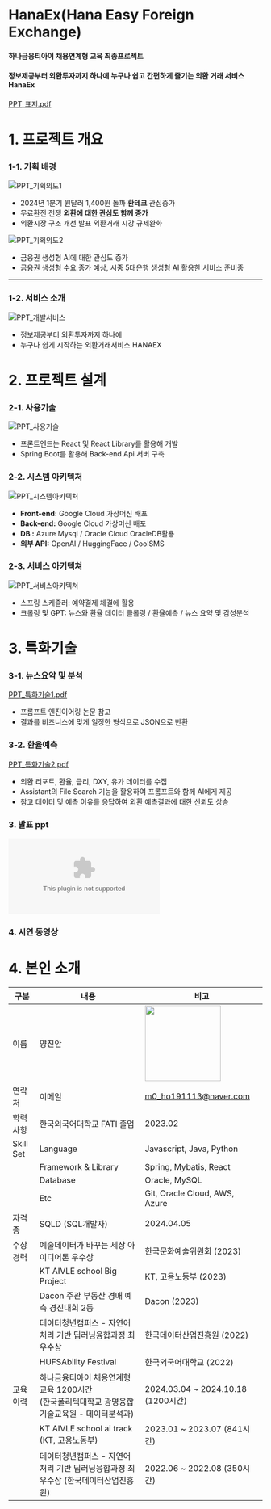 # HanaEx(Hana Easy Foreign Exchange)
#### 하나금융티아이 채용연계형 교육 최종프로젝트
#### 정보제공부터 외환투자까지 하나에 누구나 쉽고 간편하게 즐기는 외환 거래 서비스 HanaEx
[PPT_표지.pdf](https://github.com/user-attachments/files/17289247/PPT_.pdf)


# 1. 프로젝트 개요
### 1-1. 기획 배경
![PPT_기획의도1](https://github.com/user-attachments/assets/803239ba-c3c8-4b7b-a9a3-e230d8ed633f)
- 2024년 1분기 원달러 1,400원 돌파 <b>환테크</b> 관심증가
- 무료환전 전쟁 <b>외환에 대한 관심도 함께 증가</b>
- 외환시장 구조 개선 발표 외환거래 시강 규제완화

  
![PPT_기획의도2](https://github.com/user-attachments/assets/c52e14fa-7df5-4289-96f7-116b08f25bd7)
- 금융권 생성형 AI에 대한 관심도 증가
- 금융권 생성형 수요 증가 예상, 시중 5대은행 생성형 AI 활용한 서비스 준비중

---
### 1-2. 서비스 소개
![PPT_개발서비스](https://github.com/user-attachments/assets/a6162e8b-d096-4809-997f-170e91fefc4d)
- 정보제공부터 외환투자까지 하나에
- 누구나 쉽게 시작하는 외환거래서비스 HANAEX

# 2. 프로젝트 설계
### 2-1. 사용기술
![PPT_사용기술](https://github.com/user-attachments/assets/e047423a-ff54-4672-a71f-2601d977831f)
- 프론트엔드는 React 및 React Library를 활용해 개발
- Spring Boot를 활용해 Back-end Api 서버 구축

### 2-2. 시스템 아키텍처
![PPT_시스템아키텍처](https://github.com/user-attachments/assets/92bd87a3-a94b-4274-bfb1-ab8a076dc164)
- <b>Front-end:</b> Google Cloud 가상머신 배포 
- <b>Back-end:</b> Google Cloud 가상머신 배포
- <b>DB :</b> Azure Mysql / Oracle Cloud OracleDB활용
- <b>외부 API:</b> OpenAI / HuggingFace / CoolSMS

### 2-3. 서비스 아키텍쳐
![PPT_서비스아키텍쳐](https://github.com/user-attachments/assets/41d93eaa-d21b-429f-bdd6-68d19f4f2474)
- 스프링 스케쥴러: 예약결제 체결에 활용
- 크롤링 및 GPT: 뉴스와 환율 데이터 클롤링 / 환율예측 / 뉴스 요약 및 감성분석

# 3. 특화기술
### 3-1. 뉴스요약 및 분석
[PPT_특화기술1.pdf](https://github.com/user-attachments/files/17289258/PPT_.1.pdf)
- 프롬프트 엔진이어링 논문 참고
- 결과를 비즈니스에 맞게 일정한 형식으로 JSON으로 반환
  
### 3-2. 환율예측
[PPT_특화기술2.pdf](https://github.com/user-attachments/files/17289260/PPT_.2.pdf)
- 외환 리포트, 환율, 금리, DXY, 유가 데이터를 수집
- Assistant의 File Search 기능을 활용하여 프롬프트와 함께 AI에게 제공
- 참고 데이터 및 예측 이유를 응답하여 외환 예측결과에 대한 신뢰도 상승

### 3. 발표 ppt
![양진안_하나EX-정보제공부터 외환투자까지 하나에 누구나 쉽게 시작할 수 있는 외환거래 서비스 .pptx](https://github.com/user-attachments/files/17289753/_.EX-.pptx)

### 4. 시연 동영상

# 4. 본인 소개
| 구분           | 내용                       | 비고                                       |
| -------------- | -------------------------- | ------------------------------------------ |
| 이름           | 양진안                      | <img src="https://github.com/user-attachments/assets/df7f473a-ee6d-4f00-a780-c83ec3d183c6" width="150"> |
| 연락처         | 이메일                       | m0_ho191113@naver.com                   |
| 학력 사항      | 한국외국어대학교 FATI 졸업 | 2023.02                                 |
| Skill Set      | Language                    | Javascript, Java, Python                |
|                | Framework & Library         | Spring, Mybatis, React                     |
|                | Database                    | Oracle, MySQL                              |
|                | Etc                         | Git, Oracle Cloud, AWS, Azure              |
| 자격증         | SQLD (SQL개발자)             | 2024.04.05  |
| 수상경력       | 예술데이터가 바꾸는 세상 아이디어톤 우수상                       | 한국문화예술위원회 (2023) |
|               | KT AIVLE school Big Project                                | KT, 고용노둥부 (2023) |
|              |Dacon 주관 부동산 경매 예측 경진대회 2등   | Dacon (2023) | 
|              | 데이터청년캠퍼스 - 자연어처리 기반 딥러닝융합과정 최우수상       | 한국데이터산업진흥원 (2022) |
|              | HUFSAbility Festival | 한국외국어대학교 (2022) |
| 교육이력       | 하나금융티아이 채용연계형 교육 1200시간<br/>(한국폴리텍대학교 광명융합기술교육원 - 데이터분석과) | 2024.03.04 ~ 2024.10.18 (1200시간) |
|              | KT AIVLE school ai track (KT, 고용노동부)| 2023.01 ~ 2023.07 (841시간) |
|              | 데이터청년캠퍼스 - 자연어처리 기반 딥러닝융합과정 최우수상 (한국데이터산업진흥원)| 2022.06 ~ 2022.08 (350시간) |
